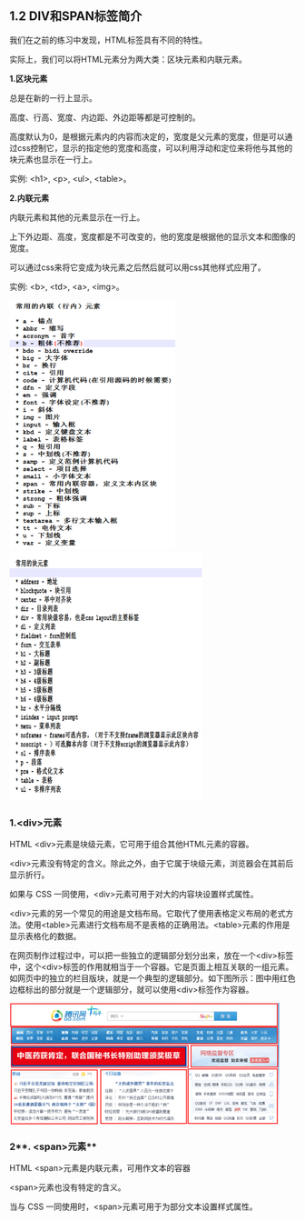 ## 1.2 DIV和SPAN标签简介

我们在之前的练习中发现，HTML标签具有不同的特性。

实际上，我们可以将HTML元素分为两大类：区块元素和内联元素。

**1.区块元素**

总是在新的一行上显示。

高度、行高、宽度、内边距、外边距等都是可控制的。

高度默认为0，是根据元素内的内容而决定的，宽度是父元素的宽度，但是可以通过css控制它，显示的指定他的宽度和高度，可以利用浮动和定位来将他与其他的块元素也显示在一行上。

实例: &lt;h1&gt;, &lt;p&gt;, &lt;ul&gt;, &lt;table&gt;。

**2.内联元素**

内联元素和其他的元素显示在一行上。

上下外边距、高度，宽度都是不可改变的，他的宽度是根据他的显示文本和图像的宽度。

可以通过css来将它变成为块元素之后然后就可以用css其他样式应用了。

实例: &lt;b&gt;, &lt;td&gt;, &lt;a&gt;, &lt;img&gt;。

![](/assets/pic/08-1-3-1.png)![](/assets/pic/08-1-3-2.png)

### 1.**&lt;div&gt;元素**

HTML &lt;div&gt;元素是块级元素，它可用于组合其他HTML元素的容器。

&lt;div&gt;元素没有特定的含义。除此之外，由于它属于块级元素，浏览器会在其前后显示折行。

如果与 CSS 一同使用，&lt;div&gt;元素可用于对大的内容块设置样式属性。

&lt;div&gt;元素的另一个常见的用途是文档布局。它取代了使用表格定义布局的老式方法。使用&lt;table&gt;元素进行文档布局不是表格的正确用法。&lt;table&gt;元素的作用是显示表格化的数据。

在网页制作过程过中，可以把一些独立的逻辑部分划分出来，放在一个&lt;div&gt;标签中，这个&lt;div&gt;标签的作用就相当于一个容器。它是页面上相互关联的一组元素。如网页中的独立的栏目版块，就是一个典型的逻辑部分。如下图所示：图中用红色边框标出的部分就是一个逻辑部分，就可以使用&lt;div&gt;标签作为容器。

![](/assets/pic/08-1-3-3.png)

### 2**. &lt;span&gt;元素**

HTML &lt;span&gt;元素是内联元素，可用作文本的容器

&lt;span&gt;元素也没有特定的含义。

当与 CSS 一同使用时，&lt;span&gt;元素可用于为部分文本设置样式属性。

